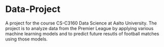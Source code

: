 # Data-Project

A project for the course CS-C3160 Data Science at Aalto University. The project is to analyze data from the Premier League by applying various machine learning models and to predict future resutls of football matches using those models. 
